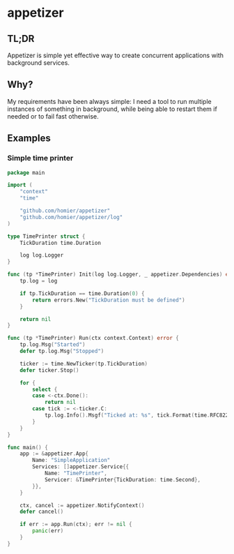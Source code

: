 # appetizer

## TL;DR
Appetizer is simple yet effective way to create concurrent applications with background services.

## Why?
My requirements have been always simple: I need a tool to run multiple instances of something in background,
while being able to restart them if needed or to fail fast otherwise.

## Examples
### Simple time printer
```go
package main

import (
    "context"
    "time"

    "github.com/homier/appetizer"
    "github.com/homier/appetizer/log"
)

type TimePrinter struct {
    TickDuration time.Duration

    log log.Logger
}

func (tp *TimePrinter) Init(log log.Logger, _ appetizer.Dependencies) error {
    tp.log = log

    if tp.TickDuration == time.Duration(0) {
        return errors.New("TickDuration must be defined")
    }

    return nil
}

func (tp *TimePrinter) Run(ctx context.Context) error {
    tp.log.Msg("Started")
    defer tp.log.Msg("Stopped")

    ticker := time.NewTicker(tp.TickDuration)
    defer ticker.Stop()

    for {
        select {
        case <-ctx.Done():
            return nil
        case tick := <-ticker.C:
            tp.log.Info().Msgf("Ticked at: %s", tick.Format(time.RFC822Z))
        }
    }
}

func main() {
    app := &appetizer.App{
        Name: "SimpleApplication"
        Services: []appetizer.Service{{
            Name: "TimePrinter",
            Servicer: &TimePrinter{TickDuration: time.Second},
        }},
    }

    ctx, cancel := appetizer.NotifyContext()
    defer cancel()

    if err := app.Run(ctx); err != nil {
        panic(err)
    }
}
```

